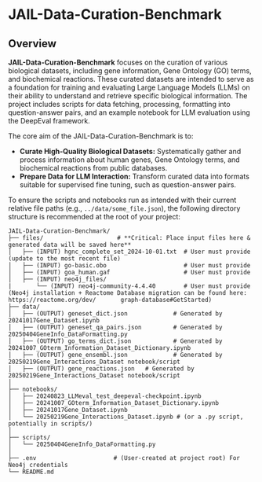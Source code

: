 # JAIL-Data-Curation-Benchmark
## Overview
**JAIL-Data-Curation-Benchmark** focuses on the curation of various biological datasets, including gene information, Gene Ontology (GO) terms, and biochemical reactions. These curated datasets are intended to serve as a foundation for training and evaluating Large Language Models (LLMs) on their ability to understand and retrieve specific biological information. The project includes scripts for data fetching, processing, formatting into question-answer pairs, and an example notebook for LLM evaluation using the DeepEval framework.

The core aim of the JAIL-Data-Curation-Benchmark is to:
*   **Curate High-Quality Biological Datasets:** Systematically gather and process information about human genes, Gene Ontology terms, and biochemical reactions from public databases.
*   **Prepare Data for LLM Interaction:** Transform curated data into formats suitable for supervised fine tuning, such as question-answer pairs.

To ensure the scripts and notebooks run as intended with their current relative file paths (e.g., `../data/some_file.json`), the following directory structure is recommended at the root of your project:
```
JAIL-Data-Curation-Benchmark/
├── files/                     # **Critical: Place input files here & generated data will be saved here**
│   ├── (INPUT) hgnc_complete_set_2024-10-01.txt  # User must provide (update to the most recent file)
│   ├── (INPUT) go-basic.obo                      # User must provide
│   ├── (INPUT) goa_human.gaf                     # User must provide
│   ├── (INPUT) neo4j_files/
|       └── (INPUT) neo4j-community-4.4.40        # User must provide (Neo4j installation + Reactome Database migration can be found here: https://reactome.org/dev/       graph-database#GetStarted)
├── data/
│   ├── (OUTPUT) geneset_dict.json             # Generated by 20241017Gene_Dataset.ipynb
│   ├── (OUTPUT) geneset_qa_pairs.json         # Generated by 20250404GeneInfo_DataFormatting.py
│   ├── (OUTPUT) go_terms_dict.json            # Generated by 20241007_GOterm_Information_Dataset_Dictionary.ipynb
│   ├── (OUTPUT) gene_ensembl.json             # Generated by 20250219Gene_Interactions_Dataset notebook/script
│   ├── (OUTPUT) gene_reactions.json   # Generated by 20250219Gene_Interactions_Dataset notebook/script
│
├── notebooks/
│   ├── 20240823_LLMeval_test_deepeval-checkpoint.ipynb
│   ├── 20241007_GOterm_Information_Dataset_Dictionary.ipynb
│   ├── 20241017Gene_Dataset.ipynb
│   └── 20250219Gene_Interactions_Dataset.ipynb # (or a .py script, potentially in scripts/)
│
├── scripts/
│   └── 20250404GeneInfo_DataFormatting.py
│
├── .env                      # (User-created at project root) For Neo4j credentials
└── README.md
```




